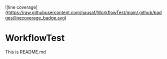 ![line coverage]((https://raw.githubusercontent.com/nausaf/WorkflowTest/main/.github/badges/linecoverage_badge.svg)

# WorkflowTest

This is README.md
